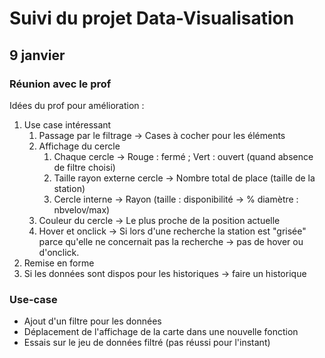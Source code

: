 # Suivi du projet Data-Visualisation

## 9 janvier

### Réunion avec le prof
Idées du prof pour amélioration :
1. Use case intéressant
	1. Passage par le filtrage -> Cases à cocher pour les éléments
	2. Affichage du cercle
		1. Chaque cercle -> Rouge : fermé ; Vert : ouvert (quand absence de filtre choisi)
		2. Taille rayon externe cercle -> Nombre total de place (taille de la station)
		3. Cercle interne -> Rayon (taille : disponibilité -> % diamètre : nbvelov/max)
	3. Couleur du cercle -> Le plus proche de la position actuelle
	4. Hover et onclick -> Si lors d'une recherche la station est "grisée" parce qu'elle ne concernait pas la recherche -> pas de hover ou d'onclick.
2. Remise en forme
3. Si les données sont dispos pour les historiques -> faire un historique

### Use-case
- Ajout d'un filtre pour les données
- Déplacement de l'affichage de la carte dans une nouvelle fonction
- Essais sur le jeu de données filtré (pas réussi pour l'instant) 